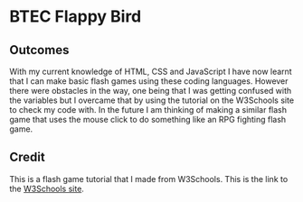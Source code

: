 # BTEC Flappy Bird

## Outcomes
With my current knowledge of HTML, CSS and JavaScript I have now learnt that I can make basic flash games using these coding languages. However there were obstacles in the way, one being that I was getting confused with the variables but I overcame that by using the tutorial on the W3Schools site to check my code with. In the future I am thinking of making a similar flash game that uses the mouse click to do something like an RPG fighting flash game. 

## Credit
This is a flash game tutorial that I made from W3Schools. This is the link to the [W3Schools site](https://www.w3schools.com/graphics/tryit.asp?filename=trygame_default_gravity).